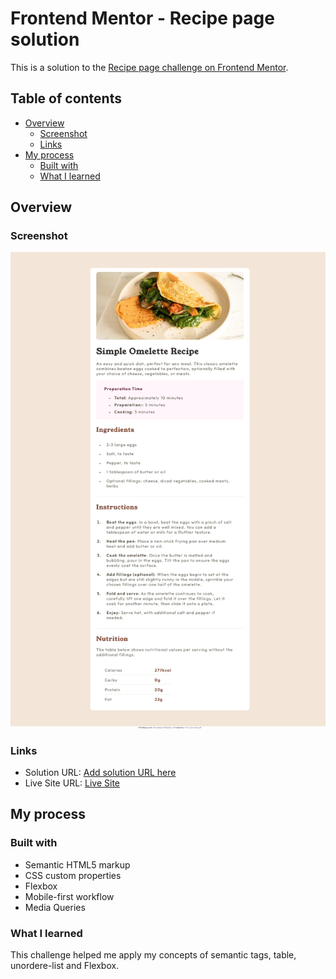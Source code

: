 # Frontend Mentor - Recipe page solution

This is a solution to the [Recipe page challenge on Frontend Mentor](https://www.frontendmentor.io/challenges/recipe-page-KiTsR8QQKm).

## Table of contents

- [Overview](#overview)
  - [Screenshot](#screenshot)
  - [Links](#links)
- [My process](#my-process)
  - [Built with](#built-with)
  - [What I learned](#what-i-learned)

## Overview

### Screenshot

![](./project-ss.jpeg)

### Links

- Solution URL: [Add solution URL here](https://your-solution-url.com)
- Live Site URL: [Live Site](https://asimsaeed353.github.io/recipe-page-main/)

## My process

### Built with

- Semantic HTML5 markup
- CSS custom properties
- Flexbox
- Mobile-first workflow
- Media Queries

### What I learned

This challenge helped me apply my concepts of semantic tags, table, unordere-list and Flexbox.
